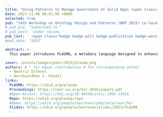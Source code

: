 ```yaml
---
title: "Using Patterns to Manage Governance of Solid Apps <span class='badge badge-pill badge-publication badge-light'>Best Paper 🏆</span>"
date: 2023-11-06 00:01:00 +0800
selected: true
pub: "14th Workshop on Ontology Design and Patterns (WOP 2023) co-located with the 22nd International Semantic Web Conference (ISWC 2023)"
# pub_pre: "Submitted to "
# pub_post: 'Under review.'
pub_last: ' <span class="badge badge-pill badge-publication badge-warning">Workshop</span>'
#pub_date: "2023"

abstract: >-
  This paper introduces PLASMA, a metadata language designed to enhance transparency, accountability, and data governance in the Solid ecosystem by providing a structured vocabulary and framework for managing entities, infrastructure, legal roles, policies, notices, and records.

cover: /assets/images/pubs/2023/plasma.png
authors: # * for equal contribution # for corresponding author
  - Beatriz Esteves
  - Harshvardhan J. Pandit
links:
  PLASMA: https://w3id.org/plasma
  Proceedings: https://ceur-ws.org/Vol-3636/paper5.pdf
  #Open-Access: https://doi.org/10.48550/arXiv.2404.13426
  Repo: https://w3id.org/plasma/repo
  #Demo: https://w3id.org/people/besteves/phd/sota/searcher
  Slides: https://w3id.org/people/besteves/slides/2023/PLASMA
---
```

